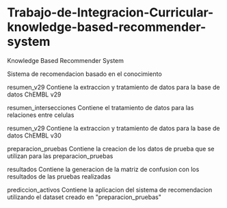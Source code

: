 # Trabajo-de-Integracion-Curricular-knowledge-based-recommender-system
Knowledge Based Recommender System

Sistema de recomendacion basado en el conocimiento


resumen_v29
Contiene la extraccion y tratamiento de datos para la base de datos ChEMBL v29

resumen_intersecciones
Contiene el tratamiento de datos para las relaciones entre celulas


resumen_v29
Contiene la extraccion y tratamiento de datos para la base de datos ChEMBL v30

preparacion_pruebas
Contiene la creacion de los datos de prueba que se utilizan para las preparacion_pruebas

resultados
Contiene la generacion de la matriz de confusion con los resultados de las pruebas realizadas

prediccion_activos
Contiene la aplicacion del sistema de recomendacion utilizando el dataset creado en "preparacion_pruebas" 